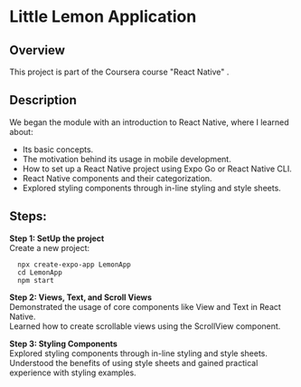 # Little Lemon Application

## Overview

This project is part of the Coursera course "React Native" .
## Description

We began the module with an introduction to React Native, where I learned about:
- Its basic concepts. 
- The motivation behind its usage in mobile development. 
- How to set up a React Native project using  Expo Go or React Native CLI.
- React Native components and their categorization.
- Explored styling components through in-line styling and style sheets.

## Steps:

**Step 1: SetUp the project**  
  Create a new project:
 ```terminal
   npx create-expo-app LemonApp
   cd LemonApp
   npm start

   ```

**Step 2: Views, Text, and Scroll Views**  
  Demonstrated the usage of core components like View and Text in React Native.  
  Learned how to create scrollable views using the ScrollView component.  


**Step 3: Styling Components**  
  Explored styling components through in-line styling and style sheets.  
  Understood the benefits of using style sheets and gained practical experience with styling examples.  



